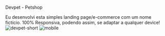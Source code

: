
Devpet - Petshop

Eu desenvolvi esta simples landing page/e-commerce com um nome fictício. 100% Responsiva, podendo assim, se adaptar a qualquer device!![devpet-short](https://github.com/PaivaProgDev/Petshop-Site/assets/130389890/a811417f-a1fe-467c-ba60-de05c5f464eb)
![mobile](https://github.com/PaivaProgDev/Petshop-Site/assets/130389890/e2ea187c-43ce-40ab-9dae-7bb1541c4945)

